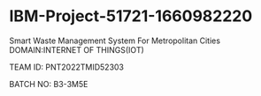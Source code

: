 # IBM-Project-51721-1660982220

Smart Waste Management System For Metropolitan Cities DOMAIN:INTERNET OF THINGS(IOT)

TEAM ID: PNT2022TMID52303

BATCH NO: B3-3M5E

